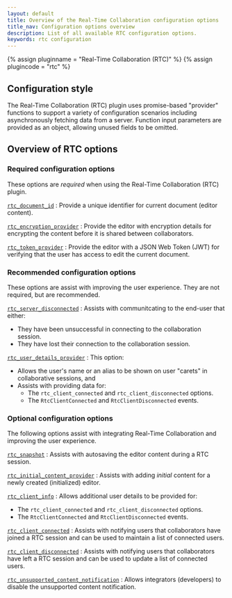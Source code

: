 ```yaml
---
layout: default
title: Overview of the Real-Time Collaboration configuration options
title_nav: Configuration options overview
description: List of all available RTC configuration options.
keywords: rtc configuration
---
```


{% assign pluginname = "Real-Time Collaboration (RTC)" %}
{% assign plugincode = "rtc" %}

## Configuration style

The Real-Time Collaboration (RTC) plugin uses promise-based "provider" functions to support a variety of configuration scenarios including asynchronously fetching data from a server. Function input parameters are provided as an object, allowing unused fields to be omitted.

## Overview of RTC options

### Required configuration options

These options are _required_ when using the Real-Time Collaboration (RTC) plugin.

[`rtc_document_id`]({{site.baseurl}}/rtc/configuration/rtc-options-required/#rtc_document_id)
: Provide a unique identifier for current document (editor content).

[`rtc_encryption_provider`]({{site.baseurl}}/rtc/configuration/rtc-options-required/#rtc_encryption_provider)
: Provide the editor with encryption details for encrypting the content before it is shared between collaborators.

[`rtc_token_provider`]({{site.baseurl}}/rtc/configuration/rtc-options-required/#rtc_token_provider)
: Provide the editor with a JSON Web Token (JWT) for verifying that the user has access to edit the current document.

### Recommended configuration options

These options are assist with improving the user experience. They are not required, but are recommended.

[`rtc_server_disconnected`]({{site.baseurl}}/rtc/configuration/rtc-options-optional/#rtc_server_disconnected)
: Assists with communitcating to the end-user that either:
- They have been unsuccessful in connecting to the collaboration session.
- They have lost their connection to the collaboration session.

[`rtc_user_details_provider`]({{site.baseurl}}/rtc/configuration/rtc-options-optional/#rtc_user_details_provider)
: This option:
- Allows the user's name or an alias to be shown on user "carets" in collaborative sessions, and
- Assists with providing data for:
    - The `rtc_client_connected` and `rtc_client_disconnected` options.
    - The `RtcClientConnected` and `RtcClientDisconnected` events.

### Optional configuration options

The following options assist with integrating Real-Time Collaboration and improving the user experience.

[`rtc_snapshot`]({{site.baseurl}}/rtc/configuration/rtc-options-optional/#rtc_snapshot)
: Assists with autosaving the editor content during a RTC session.

[`rtc_initial_content_provider`]({{site.baseurl}}/rtc/configuration/rtc-options-optional/#rtc_initial_content_provider)
: Assists with adding _initial_ content for a newly created (initialized) editor.

[`rtc_client_info`]({{site.baseurl}}/rtc/configuration/rtc-options-optional/#rtc_client_info)
: Allows additional user details to be provided for:
- The `rtc_client_connected` and `rtc_client_disconnected` options.
- The `RtcClientConnected` and `RtcClientDisconnected` events.

[`rtc_client_connected`]({{site.baseurl}}/rtc/configuration/rtc-options-optional/#rtc_client_connected)
: Assists with notifying users that collaborators have joined a RTC session and can be used to maintain a list of connected users.

[`rtc_client_disconnected`]({{site.baseurl}}/rtc/configuration/rtc-options-optional/#rtc_client_disconnected)
: Assists with notifying users that collaborators have left a RTC session and can be used to update a list of connected users.

[`rtc_unsupported_content_notification`]({{site.baseurl}}/rtc/configuration/rtc-options-optional/#rtc_unsupported_content_notification)
: Allows integrators (developers) to disable the unsupported content notification.
